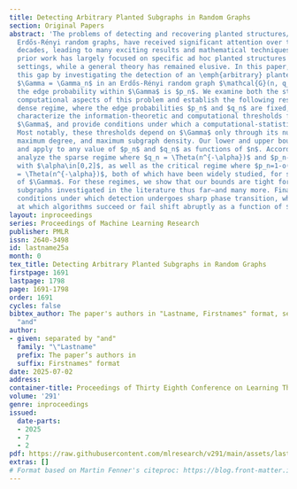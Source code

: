 ```yaml
---
title: Detecting Arbitrary Planted Subgraphs in Random Graphs
section: Original Papers
abstract: 'The problems of detecting and recovering planted structures/subgraphs in
  Erdős-Rényi random graphs, have received significant attention over the past three
  decades, leading to many exciting results and mathematical techniques. However,
  prior work has largely focused on specific ad hoc planted structures and inferential
  settings, while a general theory has remained elusive. In this paper, we bridge
  this gap by investigating the detection of an \emph{arbitrary} planted subgraph
  $\Gamma = \Gamma_n$ in an Erdős-Rényi random graph $\mathcal{G}(n, q_n)$, where
  the edge probability within $\Gamma$ is $p_n$. We examine both the statistical and
  computational aspects of this problem and establish the following results. In the
  dense regime, where the edge probabilities $p_n$ and $q_n$ are fixed, we tightly
  characterize the information-theoretic and computational thresholds for detecting
  $\Gamma$, and provide conditions under which a computational-statistical gap arises.
  Most notably, these thresholds depend on $\Gamma$ only through its number of edges,
  maximum degree, and maximum subgraph density. Our lower and upper bounds are general
  and apply to any value of $p_n$ and $q_n$ as functions of $n$. Accordingly, we also
  analyze the sparse regime where $q_n = \Theta(n^{-\alpha})$ and $p_n-q_n =\Theta(q_n)$,
  with $\alpha\in[0,2]$, as well as the critical regime where $p_n=1-o(1)$ and $q_n
  = \Theta(n^{-\alpha})$, both of which have been widely studied, for specific choices
  of $\Gamma$. For these regimes, we show that our bounds are tight for all planted
  subgraphs investigated in the literature thus far—and many more. Finally, we identify
  conditions under which detection undergoes sharp phase transition, where the boundaries
  at which algorithms succeed or fail shift abruptly as a function of $q_n$.  '
layout: inproceedings
series: Proceedings of Machine Learning Research
publisher: PMLR
issn: 2640-3498
id: lastname25a
month: 0
tex_title: Detecting Arbitrary Planted Subgraphs in Random Graphs
firstpage: 1691
lastpage: 1798
page: 1691-1798
order: 1691
cycles: false
bibtex_author: The paper's authors in "Lastname, Firstnames" format, separated by
  "and"
author:
- given: separated by "and"
  family: "\"Lastname"
  prefix: The paper’s authors in
  suffix: Firstnames" format
date: 2025-07-02
address:
container-title: Proceedings of Thirty Eighth Conference on Learning Theory
volume: '291'
genre: inproceedings
issued:
  date-parts:
  - 2025
  - 7
  - 2
pdf: https://raw.githubusercontent.com/mlresearch/v291/main/assets/lastname25a/lastname25a.pdf
extras: []
# Format based on Martin Fenner's citeproc: https://blog.front-matter.io/posts/citeproc-yaml-for-bibliographies/
---
```

